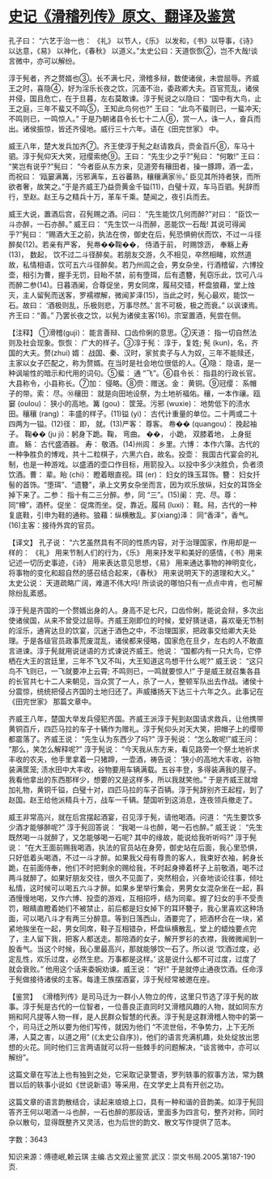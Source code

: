 # [史记《滑稽列传》原文、翻译及鉴赏](https://www.vrrw.net/wx/14060.html)

孔子曰： “六艺于治一也： 《礼》 以节人，《乐》 以发和，《书》以导事，《诗》以达意，《易》 以神化，《春秋》 以道义。”太史公曰：天道恢恢②，岂不大哉!谈言微中，亦可以解纷。

淳于髡者，齐之赘婿也③。长不满七尺，滑稽多辩，数使诸侯，未尝屈辱。齐威王之时，喜隐④，好为淫乐长夜之饮，沉湎不治，委政卿大夫。百官荒乱，诸侯并侵，国且危亡，在于旦暮，左右莫敢谏。淳于髡说之以隐曰： “国中有大鸟，止王之庭，三年不蜚又不鸣⑤，王知此鸟何也?” 王曰： “此鸟不蜚则已，一蜚冲天; 不鸣则已，一鸣惊人。” 于是乃朝诸县令长七十二人⑥，赏一人，诛一人，奋兵而出。诸侯振惊，皆还齐侵地。威行三十六年。语在《田完世家》 中。

威王八年，楚大发兵加齐⑦。齐王使淳于髡之赵请救兵，赍金百斤⑧，车马十驷。淳于髡仰天大笑，冠缨索绝⑨。王曰： “先生少之乎?”髡曰： “何敢!” 王曰： “笑岂有说乎?”髡曰： “今者臣从东方来，见道旁有穰田者，操一豚蹄，酒一盂，而祝曰： ‘瓯窭满篝，污邪满车，五谷蕃熟，穰穰满家⑩。’ 臣见其所持者狭，而所欲者奢，故笑之。”于是齐威王乃益赍黄金千镒(11)，白璧十双，车马百驷。髡辞而行，至赵。赵王与之精兵十万，革车千乘。楚闻之，夜引兵而去。

威王大说，置酒后宫，召髡赐之酒。问曰： “先生能饮几何而醉?”对曰： “臣饮一斗亦醉，一石亦醉。” 威王曰： “先生饮一斗而醉，恶能饮一石哉! 其说可得闻乎?”髡曰： “赐酒大王之前，执法在傍，御史在后，髡恐惧俯伏而饮，不过一斗径醉矣(12)。若亲有严客， 髡帣��鞠��， 侍酒于前， 时赐馀沥， 奉觞上寿(13)， 数起， 饮不过二斗径醉矣。若朋友交游，久不相见，卒然相睹，欢然道故，私情相语，饮可五六斗径醉矣。若乃州闾之会，男女杂坐，行酒稽留，六博投壶，相引为曹，握手无罚，目眙不禁，前有堕珥，后有遗簪，髡窃乐此，饮可八斗而醉二参(14)。日暮酒阑，合尊促坐，男女同席，履舄交错，杯盘狼藉，堂上烛灭，主人留髡而送客，罗襦襟解，微闻芗泽(15)，当此之时，髡心最欢，能饮一石。故曰： ‘酒极则乱，乐极则悲，万事尽然。’ 言不可极，极之而衰。” 以讽谏焉。齐王曰：“善。” 乃罢长夜之饮，以髡为诸侯主客(16)。宗室置酒，髡尝在侧。

【注释】 ①滑稽(guji)： 能言善辩、口齿伶俐的意思。②天道： 指一切自然法则及社会现象。恢恢： 广大的样子。③淳于髡： 淳于，复姓; 髡 (kun)，名，齐国的大夫。赘(zhui) 婿： 战国、秦、汉时，家贫卖子与人为奴，三年不能赎还，主家以女子匹配之，称为赘婿。在当时是社会地位很低的人。④隐： 隐语，是一种讽喻性的暗示和代用的词句。⑤蜚： 通 “飞”。⑥县令长： 指县的行政长官。大县称令，小县称长。⑦加： 侵略。⑧赍：赠送。金： 黄铜。⑨冠缨： 系帽子的带。索： 尽。⑩穰田： 就是向田地设祭，为土地祈福佑。穰，一本作禳。瓯窭 (oulou)： 狭小的高地。篝 (gou)： 筐笼。污邪 (wuxie)： 地势低下的渍水田。穰穰 (rang)： 丰盛的样子。(11)镒 (yi)： 古代计重量的单位。二十两或二十四两为一镒。(12)径： 即， 就。(13)严客： 尊客。 帣�� (quangou)： 挽起袖子。 鞠�� (ju ji)：躬身下跪。鞠， 弯曲。 ��， 小跪， 双膝着地， 上身挺直。 觞： 古代盛酒器。 寿： 敬酒。(14)州闾： 乡里。六博： 本作六簿。古代的一种争胜负的博戏，共十二粒棋子，六黑六白，故名。投壶： 我国古代宴会的礼制，也是一种游戏。以盛酒的壶口作目标，用箭投入。以投中多少决胜负，负者须饮酒。曹： 辈。眙 (chi)： 瞪着眼直视。珥 (er)： 妇女的珠玉耳饰。簪： 妇女扦髻的首饰。“堕珥”、“遗簪”，承上文男女杂坐而言，因为欢乐放纵，妇女的耳饰全掉下来了。二参： 指十有二三分醉。参，同 “三”。(15)阑： 完、尽。尊： 同“樽”，酒杯。促坐： 促席而坐。促，靠近。履舄 (luxi)： 鞋。舄，古代的一种复底鞋，引申为鞋的通称。狼藉：纵横散乱。芗(xiang)泽： 同“香泽”，香气。(16)主客：接待外宾的官员。



【译文】 孔子说： “六艺虽然具有不同的性质内容，对于治理国家，作用却是一样的： 《礼》 用来节制人们的行为，《乐》 用来抒发平和美好的感情，《书》用来记述一切历史事迹，《诗》 用来表达意见思想，《易》 用来通达事物的神明变化，将事物的变化和超自然的感召结合起来，《春秋》 用来说明天下的道理和大义。” 太史公说： 天道疏略广阔，难道不伟大吗! 所谈说的哪怕只有一点点中肯，也可解除纷乱紊惑。

淳于髡是齐国的一个赘婿出身的人。身高不足七尺，口齿伶俐，能说会辩，多次出使诸侯国，从来不曾受过屈辱。齐威王刚即位的时候，爱好猜谜语，喜欢毫无节制的淫乐，通宵达旦的饮宴，沉迷于酒色之中，不治理国家，把政事交给卿大夫处理。于是各级官员政事荒废混乱，诸侯都来侵略，国家危在旦夕，左右的人不敢直言进谏。淳于髡就用说谜语的方式谏说齐威王。他说： “国都内有一只大鸟，它停栖在大王的宫廷里，三年不飞又不叫，大王知道这鸟想干什么呢?” 威王说： “这只鸟不飞则已，一飞就要冲上云霄; 不鸣则已，一鸣就要惊人!” 于是威王就召集各县的长官共七十二人来朝见，当众赏了一人，杀了一人，整顿军队出去作战。诸侯十分震惊，统统把侵占齐国的土地归还了。声威播扬天下达三十六年之久。此事记在《田完世家》 那篇文章中。

齐威王八年，楚国大举发兵侵犯齐国。齐威王派淳于髡到赵国请求救兵，让他携带黄铜百斤，四匹马拉的车子十辆作为赠礼。淳于髡仰头对天大笑，把帽子上的缨带都震落了。齐威王说： “先生认为东西少了吗?” 淳于髡说： “怎么敢呢!”威王问： “那么，笑怎么解释呢?” 淳于髡说： “今天我从东方来，看见路旁一个祭土地祈求丰收的农夫，他手里拿着一只猪蹄，一壶酒，祷告说： ‘狭小的高地大丰收，谷物装满筐笼; 渍水田中大丰收，谷物要用车辆满载。五谷丰登，多得装满我的屋子。我看他拿出的东西那样少，想要的又是这样多，所以我就笑他。” 于是齐威王就增加礼物，黄铜千镒，白璧十对，四匹马拉的车子百辆。淳于髡辞别齐王起程，到了赵国。赵王给他派精兵十万，战车一千辆。楚国听到这消息，连夜领兵撤走了。

威王非常高兴，就在后宫摆起酒宴，召见淳于髡，请他喝酒。问道： “先生要饮多少酒才能够醉呢?” 淳于髡回答说： “我喝一斗也醉，喝一石也醉。” 威王说： “先生既然喝一斗就醉了，又怎能够喝一石呢? 其中的缘故，能说给我听听吗?” 淳于髡说： “在大王面前赐我喝酒，执法的官员站在身旁，御史站在后面，我心里恐惧，只好低着头喝酒，不过一斗才醉。如果我父母有尊贵的客人，我束好衣袖，躬身长跪，在前面侍奉，他们不时把剩余的赐给我，不时起身捧着杯子上前敬酒，喝不过两斗就醉了。如果好朋友交往，很久不见面了，突然相会，兴奋地谈论往事，倾吐私情，这时候可以喝五六斗才醉。如果乡里举行集会，男男女女混杂坐在一起，斟酒慢慢地喝，又作六博、投壶的游戏，互相招呼，结为同辈。握了妇女的手不受责罚，眼睛直瞪着她们不被禁止，前后都是妇女掉下的耳环簪子，我心里喜欢这种场面，可以喝八斗才有两三分醉意。等到日落西山，酒要完了，把酒杯合在一块，紧紧地挨坐在一起，男女同席，鞋子互相错杂，杯盘纵横散乱，堂上的蜡烛要点完了，主人留下我，把客人都送走。那陪酒的女子，解开罗衫的衣襟，我微微闻到一股香气。当这个时候，我心里最高兴，那就能够饮一石了。所以说 ‘饮酒过度，必定乱性，欢乐过度，必然生悲。万事都是这样。’ 这是说什么都不可过度，过度了就会衰败。” 他用这个话来委婉劝谏。威王说： “好!” 于是就停止通夜饮酒。任命淳于髡做接待诸侯的主客。每逢王族摆酒宴，淳于髡经常被邀在座。

【鉴赏】 《滑稽列传》是司马迁为一群小人物立的传，这里只节选了淳于髡的故事。淳于髡是古代的一位智者，一位善良正直同时又滑稽风趣的人物，就如同东方朔和阿凡提等人物一样，是人民群众智慧的代表。淳于髡是这群滑稽人物中的第一个，司马迁之所以要为他们写传，就因为他们 “不流世俗，不争势力，上下无所滞，人莫之害，以道之用” (《太史公自序》)，他们的语言充满机趣，处处绽放出思想的火花。同时他们三言两语就可以将一些棘手的问题解决，“谈言微中，亦可以解纷”。

这篇文章在写法上也有独到之处，它采取记录警语，罗列轶事的叙事方法，常为魏晋以后的轶事小说如《世说新语》等采用，在文学史上具有开创之功。

这篇文章的语言韵散结合，读起来琅琅上口，具有一种和谐的音韵美。如淳于髡回答齐王何以喝酒一斗也醉，一石也醉的那段话，里面多为四言句，整齐对称，同时杂以散句，显得既整齐又灵活，也为后世的韵文、散文写作提供了范本。

字数：3643

知识来源：傅德岷,赖云琪 主编.古文观止鉴赏.武汉：崇文书局.2005.第187-190页.

